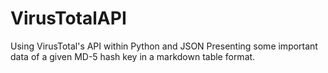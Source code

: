 # VirusTotalAPI
Using VirusTotal's API within Python and JSON
Presenting some important data of a given MD-5 hash key in a markdown table format.
